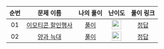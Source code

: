 |          순번          |        문제 이름         |        나의 풀이         |         난이도          |        풀이 링크         |
| :-----: | :-----: | :-----: | :-----: | :-----: |
| 01 |  <a href="https://school.programmers.co.kr/learn/courses/30/lessons/150368" target="_blank">이모티콘 할인행사</a> | <a href="./emoticion_sales">풀이</a> | <img height="25px" width="25px" src="https://static.solved.ac/tier_small/4.svg"/> | <a href="https://school.programmers.co.kr/learn/courses/30/lessons/150368/solution_groups?language=java" target="_black">정답</a> |
| 02 |  <a href="https://school.programmers.co.kr/learn/courses/30/lessons/92343" target="_blank">양과 늑대</a> | <a href="./sheep_and_wolf">풀이</a> | <img height="25px" width="25px" src="https://static.solved.ac/tier_small/3.svg"/> | <a href="https://school.programmers.co.kr/learn/courses/30/lessons/92343/solution_groups?language=java" target="_black">정답</a> |